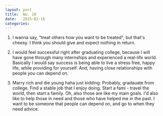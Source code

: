 ```yaml
---
layout: post
title:  No. 10
date:   2015-02-16
categories: 
---
```


1. I wanna say, "treat others how you want to be treated", but that's cheesy. I think you should give and expect nothing in return.

2. I would feel successful right after graduating college, because I will have gone through many internships and experienced a real-life world. Basically I would say success is being able to live a stress free, happy life, while providing for yourself. And, having close relationships with people you can depend on.

3. Marry rich and die young haha just kidding. Probably, gradauate from college. Find a stable job that I enjoy doing. Start a fami - travel the world, then start a family. Oh, also those are like my main goals. I'd also like to help those in need and those who have helped me in the past. I want to be someone that people can depend on, and go to when they need advice.